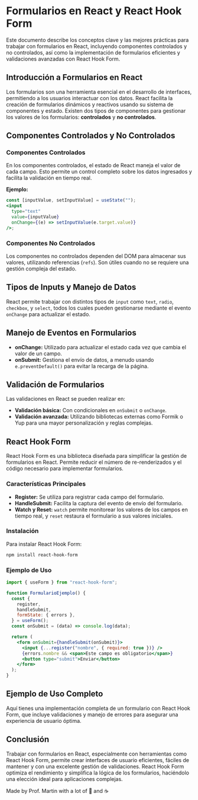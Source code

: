 # Formularios en React y React Hook Form

Este documento describe los conceptos clave y las mejores prácticas para trabajar con formularios en React, incluyendo componentes controlados y no controlados, así como la implementación de formularios eficientes y validaciones avanzadas con React Hook Form.

## Introducción a Formularios en React

Los formularios son una herramienta esencial en el desarrollo de interfaces, permitiendo a los usuarios interactuar con los datos. React facilita la creación de formularios dinámicos y reactivos usando su sistema de componentes y estado. Existen dos tipos de componentes para gestionar los valores de los formularios: **controlados** y **no controlados**.

## Componentes Controlados y No Controlados

### Componentes Controlados

En los componentes controlados, el estado de React maneja el valor de cada campo. Esto permite un control completo sobre los datos ingresados y facilita la validación en tiempo real.

**Ejemplo:**

```jsx
const [inputValue, setInputValue] = useState("");
<input
  type="text"
  value={inputValue}
  onChange={(e) => setInputValue(e.target.value)}
/>;
```

### Componentes No Controlados

Los componentes no controlados dependen del DOM para almacenar sus valores, utilizando referencias (`refs`). Son útiles cuando no se requiere una gestión compleja del estado.

## Tipos de Inputs y Manejo de Datos

React permite trabajar con distintos tipos de `input` como `text`, `radio`, `checkbox`, y `select`, todos los cuales pueden gestionarse mediante el evento `onChange` para actualizar el estado.

## Manejo de Eventos en Formularios

- **onChange:** Utilizado para actualizar el estado cada vez que cambia el valor de un campo.
- **onSubmit:** Gestiona el envío de datos, a menudo usando `e.preventDefault()` para evitar la recarga de la página.

## Validación de Formularios

Las validaciones en React se pueden realizar en:

- **Validación básica:** Con condicionales en `onSubmit` o `onChange`.
- **Validación avanzada:** Utilizando bibliotecas externas como Formik o Yup para una mayor personalización y reglas complejas.

## React Hook Form

React Hook Form es una biblioteca diseñada para simplificar la gestión de formularios en React. Permite reducir el número de re-renderizados y el código necesario para implementar formularios.

### Características Principales

- **Register:** Se utiliza para registrar cada campo del formulario.
- **HandleSubmit:** Facilita la captura del evento de envío del formulario.
- **Watch y Reset:** `watch` permite monitorear los valores de los campos en tiempo real, y `reset` restaura el formulario a sus valores iniciales.

### Instalación

Para instalar React Hook Form:

```bash
npm install react-hook-form
```

### Ejemplo de Uso

```jsx
import { useForm } from "react-hook-form";

function FormularioEjemplo() {
  const {
    register,
    handleSubmit,
    formState: { errors },
  } = useForm();
  const onSubmit = (data) => console.log(data);

  return (
    <form onSubmit={handleSubmit(onSubmit)}>
      <input {...register("nombre", { required: true })} />
      {errors.nombre && <span>Este campo es obligatorio</span>}
      <button type="submit">Enviar</button>
    </form>
  );
}
```

## Ejemplo de Uso Completo

Aquí tienes una implementación completa de un formulario con React Hook Form, que incluye validaciones y manejo de errores para asegurar una experiencia de usuario óptima.

## Conclusión

Trabajar con formularios en React, especialmente con herramientas como React Hook Form, permite crear interfaces de usuario eficientes, fáciles de mantener y con una excelente gestión de validaciones. React Hook Form optimiza el rendimiento y simplifica la lógica de los formularios, haciéndolo una elección ideal para aplicaciones complejas.

Made by Prof. Martin with a lot of 💖 and ☕

```

```
